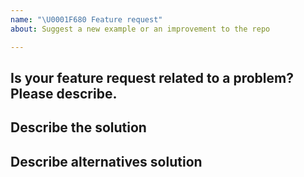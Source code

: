 ```yaml
---
name: "\U0001F680 Feature request"
about: Suggest a new example or an improvement to the repo

---
```


<!--
Thank you for suggesting an idea to improve pytorch/examples

Please fill in as much of the template below as you're able.
-->

## Is your feature request related to a problem? Please describe.
<!-- Please describe the problem you are trying to solve. -->

## Describe the solution
<!-- Please describe the desired behavior. -->

## Describe alternatives solution
<!-- Please describe alternative solutions or features you have considered. -->
